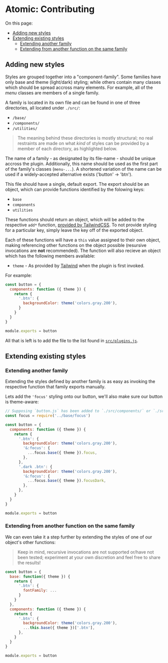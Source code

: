 # Atomic: Contributing

On this page:

- [Adding new styles](#adding-new-styles)
- [Extending existing styles](#extending-existing-styles)
  - [Extending another family](#extending-another-family)
  - [Extending from another function on the same family](#extending-from-another-function-on-the-same-family)

## Adding new styles

Styles are grouped together into a "component-family". Some families have only base and theme (light/dark) styling; while others contain many classes which should be spread accross many elements. For example, all of the *menu* classes are members of a single family.

A family is located in its own file and can be found in one of three directories, all located under `./src/`:

* `/base/`
* `/components/`
* `/utilities/`

> The meaning behind these directories is mostly structural; no real restraints are made on what *kind* of styles can be provided by a member of each directory, as highlighted below.

The name of a family - as designated by its file-name - should be unique accross the plugin.
Additionally, this name should be used as the first part of the family's classes (`menu-...`).
A shortened variation of the name can be used if a widely-accepted alternative exists ('button' -> 'btn').

This file should have a single, default export. The export should be an object, which can provide functions identified by the folowing keys:

* `base`
* `components`
* `utilities`

These functions should return an object, which will be added to the respective `add*` function, [provided by TailwindCSS](https://tailwindcss.com/docs/plugins). To not provide styling for a particular key, simply leave the key off of the exported object.

Each of these functions will have a `this` value assigned to their own object,
making referencing other functions on the object possible (resursive invocations are **not** recommended).
The function will also recieve an object which has the following members available:

* `theme` - As provided by [Tailwind](https://tailwindcss.com/docs/plugins) when the plugin is first invoked.

For example:

```JavaScript
const button = {
  components: function ({ theme }) {
    return {
      '.btn': {
        backgroundColor: theme('colors.gray.200'),
      }
    }
  }
}

module.exports = button
```

All that is left is to add the file to the list found in [`src/plugins.js`](src/plugin.js).

## Extending existing styles

### Extending another family

Extending the styles defined by another family is as easy as invoking the respective function that family exports manually.

Lets add the `'focus'` styling onto our button, we'll also make sure our button is theme-aware:

```JavaScript
// Supposing `button.js` has been added to `./src/components/` or `./src/utilities/`
const focus = require('../base/focus')

const button = {
  components: function ({ theme }) {
    return {
      '.btn': {
        backgroundColor: theme('colors.gray.200'),
        '&:focus': {
          ...focus.base({ theme }).focus,
        },
      },
      '.dark .btn': {
        backgroundColor: theme('colors.gray.200'),
        '&:focus': {
          ...focus.base({ theme }).focusDark,
        },
      },
    }
  }
}

module.exports = button
```

### Extending from another function on the same family

We can even take it a step further by extending the styles of one of our object's other functions:

> Keep in mind, recursive invocations are not supported or/have not been tested; experiment at your own discretion and feel free to share the results!

```JavaScript
const button = {
  base: function({ theme }) {
    return {
      '.btn': {
        fontFamily: ...
      }
    }
  },
  components: function ({ theme }) {
    return {
      '.btn': {
        backgroundColor: theme('colors.gray.200'),
        ...this.base({ theme })['.btn'],
      },
    }
  }
}

module.exports = button
```
